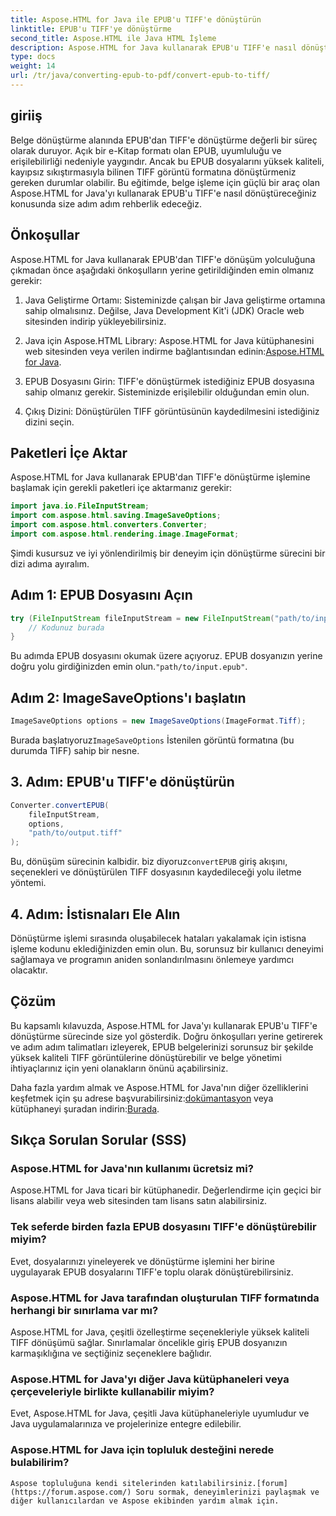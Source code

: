 ```yaml
---
title: Aspose.HTML for Java ile EPUB'u TIFF'e dönüştürün
linktitle: EPUB'u TIFF'ye dönüştürme
second_title: Aspose.HTML ile Java HTML İşleme
description: Aspose.HTML for Java kullanarak EPUB'u TIFF'e nasıl dönüştüreceğinizi öğrenin. Yüksek kaliteli belge dönüşümü için adım adım kılavuzumuzu izleyin.
type: docs
weight: 14
url: /tr/java/converting-epub-to-pdf/convert-epub-to-tiff/
---
```


## giriiş

Belge dönüştürme alanında EPUB'dan TIFF'e dönüştürme değerli bir süreç olarak duruyor. Açık bir e-Kitap formatı olan EPUB, uyumluluğu ve erişilebilirliği nedeniyle yaygındır. Ancak bu EPUB dosyalarını yüksek kaliteli, kayıpsız sıkıştırmasıyla bilinen TIFF görüntü formatına dönüştürmeniz gereken durumlar olabilir. Bu eğitimde, belge işleme için güçlü bir araç olan Aspose.HTML for Java'yı kullanarak EPUB'u TIFF'e nasıl dönüştüreceğiniz konusunda size adım adım rehberlik edeceğiz.

## Önkoşullar

Aspose.HTML for Java kullanarak EPUB'dan TIFF'e dönüşüm yolculuğuna çıkmadan önce aşağıdaki önkoşulların yerine getirildiğinden emin olmanız gerekir:

1. Java Geliştirme Ortamı: Sisteminizde çalışan bir Java geliştirme ortamına sahip olmalısınız. Değilse, Java Development Kit'i (JDK) Oracle web sitesinden indirip yükleyebilirsiniz.

2.  Java için Aspose.HTML Library: Aspose.HTML for Java kütüphanesini web sitesinden veya verilen indirme bağlantısından edinin:[Aspose.HTML for Java](https://releases.aspose.com/html/java/).

3. EPUB Dosyasını Girin: TIFF'e dönüştürmek istediğiniz EPUB dosyasına sahip olmanız gerekir. Sisteminizde erişilebilir olduğundan emin olun.

4. Çıkış Dizini: Dönüştürülen TIFF görüntüsünün kaydedilmesini istediğiniz dizini seçin.

## Paketleri İçe Aktar

Aspose.HTML for Java kullanarak EPUB'dan TIFF'e dönüştürme işlemine başlamak için gerekli paketleri içe aktarmanız gerekir:

```java
import java.io.FileInputStream;
import com.aspose.html.saving.ImageSaveOptions;
import com.aspose.html.converters.Converter;
import com.aspose.html.rendering.image.ImageFormat;
```

Şimdi kusursuz ve iyi yönlendirilmiş bir deneyim için dönüştürme sürecini bir dizi adıma ayıralım.


## Adım 1: EPUB Dosyasını Açın

```java
try (FileInputStream fileInputStream = new FileInputStream("path/to/input.epub")) {
    // Kodunuz burada
}
```

Bu adımda EPUB dosyasını okumak üzere açıyoruz. EPUB dosyanızın yerine doğru yolu girdiğinizden emin olun.`"path/to/input.epub"`.

## Adım 2: ImageSaveOptions'ı başlatın

```java
ImageSaveOptions options = new ImageSaveOptions(ImageFormat.Tiff);
```

 Burada başlatıyoruz`ImageSaveOptions` İstenilen görüntü formatına (bu durumda TIFF) sahip bir nesne.

## 3. Adım: EPUB'u TIFF'e dönüştürün

```java
Converter.convertEPUB(
    fileInputStream,
    options,
    "path/to/output.tiff"
);
```

 Bu, dönüşüm sürecinin kalbidir. biz diyoruz`convertEPUB` giriş akışını, seçenekleri ve dönüştürülen TIFF dosyasının kaydedileceği yolu iletme yöntemi.

## 4. Adım: İstisnaları Ele Alın

Dönüştürme işlemi sırasında oluşabilecek hataları yakalamak için istisna işleme kodunu eklediğinizden emin olun. Bu, sorunsuz bir kullanıcı deneyimi sağlamaya ve programın aniden sonlandırılmasını önlemeye yardımcı olacaktır.

## Çözüm

Bu kapsamlı kılavuzda, Aspose.HTML for Java'yı kullanarak EPUB'u TIFF'e dönüştürme sürecinde size yol gösterdik. Doğru önkoşulları yerine getirerek ve adım adım talimatları izleyerek, EPUB belgelerinizi sorunsuz bir şekilde yüksek kaliteli TIFF görüntülerine dönüştürebilir ve belge yönetimi ihtiyaçlarınız için yeni olanakların önünü açabilirsiniz.

Daha fazla yardım almak ve Aspose.HTML for Java'nın diğer özelliklerini keşfetmek için şu adrese başvurabilirsiniz:[dokümantasyon](https://reference.aspose.com/html/java/) veya kütüphaneyi şuradan indirin:[Burada](https://releases.aspose.com/html/java/).

## Sıkça Sorulan Sorular (SSS)

### Aspose.HTML for Java'nın kullanımı ücretsiz mi?
   Aspose.HTML for Java ticari bir kütüphanedir. Değerlendirme için geçici bir lisans alabilir veya web sitesinden tam lisans satın alabilirsiniz.

### Tek seferde birden fazla EPUB dosyasını TIFF'e dönüştürebilir miyim?
   Evet, dosyalarınızı yineleyerek ve dönüştürme işlemini her birine uygulayarak EPUB dosyalarını TIFF'e toplu olarak dönüştürebilirsiniz.

### Aspose.HTML for Java tarafından oluşturulan TIFF formatında herhangi bir sınırlama var mı?
   Aspose.HTML for Java, çeşitli özelleştirme seçenekleriyle yüksek kaliteli TIFF dönüşümü sağlar. Sınırlamalar öncelikle giriş EPUB dosyanızın karmaşıklığına ve seçtiğiniz seçeneklere bağlıdır.

### Aspose.HTML for Java'yı diğer Java kütüphaneleri veya çerçeveleriyle birlikte kullanabilir miyim?
   Evet, Aspose.HTML for Java, çeşitli Java kütüphaneleriyle uyumludur ve Java uygulamalarınıza ve projelerinize entegre edilebilir.

### Aspose.HTML for Java için topluluk desteğini nerede bulabilirim?
    Aspose topluluğuna kendi sitelerinden katılabilirsiniz.[forum](https://forum.aspose.com/) Soru sormak, deneyimlerinizi paylaşmak ve diğer kullanıcılardan ve Aspose ekibinden yardım almak için.
